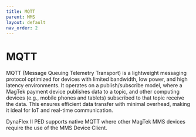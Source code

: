 ```yaml
---
title: MQTT
parent: MMS
layout: default
nav_order: 2
---
```


# MQTT
MQTT (Message Queuing Telemetry Transport) is a lightweight messaging protocol optimized for devices with limited bandwidth, low power, and high latency environments. It operates on a publish/subscribe model, where a MagTek payment device publishes data to a topic, and other computing devices (e.g., mobile phones and tablets) subscribed to that topic receive the data. This ensures efficient data transfer with minimal overhead, making it ideal for IoT and real-time communication.

DynaFlex II PED supports native MQTT where other MagTek MMS devices require the use of the MMS Device Client.
